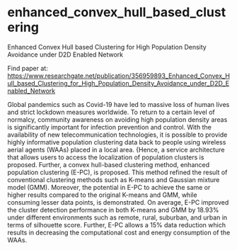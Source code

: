 # enhanced_convex_hull_based_clustering
Enhanced Convex Hull based Clustering for High Population Density Avoidance under D2D Enabled Network

Find paper at: https://www.researchgate.net/publication/356959893_Enhanced_Convex_Hull_based_Clustering_for_High_Population_Density_Avoidance_under_D2D_Enabled_Network

Global pandemics such as Covid-19 have led to massive loss of human lives and strict lockdown measures worldwide. To return to a certain level of normalcy, community awareness on avoiding high population density areas is significantly important for infection prevention and control. With the availability of new telecommunication technologies, it is possible to provide highly informative population clustering data back to people using wireless aerial agents (WAAs) placed in a local area. {Hence, a service architecture that allows users to access the localization of population clusters is proposed. Further, a convex hull-based clustering method, enhanced population clustering (E-PC), is proposed. This method refined the result of conventional clustering methods such as K-means and Gaussian mixture model (GMM). Moreover, the potential in E-PC to achieve the same or higher results compared to the original K-means and GMM, while consuming lesser data points, is demonstrated. On average, E-PC improved the cluster detection performance in both K-means and GMM by 18.93% under different environments such as remote, rural, suburban, and urban in terms of silhouette score. Further, E-PC allows a 15% data reduction which results in decreasing the computational cost and energy consumption of the WAAs.
